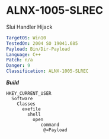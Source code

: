 # ALNX-1005-SLREC
Slui Handler Hijack

```yaml
TargetOS: Win10
TestedOn: 2004 SO 19041.685
Payload: Bin/Dir-Payload
Language: C++
Patch: n/a
Danger: 9
Classification: ALNX-1005-SLREC
```

**_Build_**
```
HKEY_CURRENT_USER
  Software
    Classes
      exefile
        shell
          open
             command
              @=Payload
```
